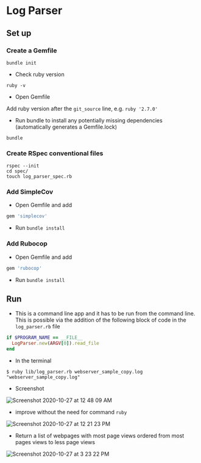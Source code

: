 # Log Parser

## Set up

### Create a Gemfile

```shell
bundle init
```

* Check ruby version

```shell
ruby -v
```

* Open Gemfile

Add ruby version after the `git_source` line, e.g. `ruby '2.7.0'`

* Run bundle to install any potentially missing dependencies (automatically generates a Gemfile.lock)

```shell
bundle
```

### Create RSpec conventional files

```shell
rspec --init
cd spec/
touch log_parser_spec.rb
```

### Add SimpleCov

* Open Gemfile and add

```ruby
gem 'simplecov'
```

* Run `bundle install`

### Add Rubocop

* Open Gemfile and add

```ruby
gem 'rubocop'
```

* Run `bundle install`

## Run

* This is a command line app and it has to be run from the command line. This is possible via the addition of the following block of code in the `log_parser.rb` file

```ruby
if $PROGRAM_NAME == __FILE__
  LogParser.new(ARGV[0]).read_file
end
```

* In the terminal

```shell
$ ruby lib/log_parser.rb webserver_sample_copy.log
"webserver_sample_copy.log"
```

* Screenshot

![Screenshot 2020-10-27 at 12 48 09 AM](https://user-images.githubusercontent.com/57366310/97237381-a81c9480-17ef-11eb-99e1-222d2a8d65c6.png)

* improve without the need for command `ruby`

![Screenshot 2020-10-27 at 12 21 23 PM](https://user-images.githubusercontent.com/57366310/97289426-d5009400-184f-11eb-91f1-e598f523cb70.png)

* Return a list of webpages with most page views ordered from most pages views to less page views

![Screenshot 2020-10-27 at 3 23 22 PM](https://user-images.githubusercontent.com/57366310/97307482-6da30e00-1868-11eb-9ed3-bc88cedea0df.png)
